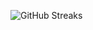 ![GitHub Streaks](https://github-streaks-mqc9.onrender.com/streak/happilli/image?theme=midnight&cache_bust=1743831104&lang=ja)
